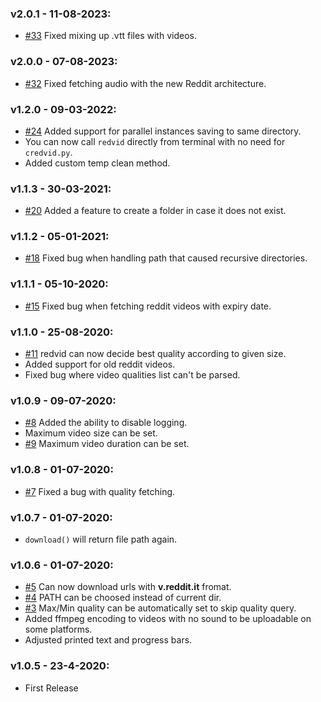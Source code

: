 ### v2.0.1 - 11-08-2023:
  * [#33](https://github.com/elmoiv/redvid/pull/33) Fixed mixing up .vtt files with videos.
### v2.0.0 - 07-08-2023:
  * [#32](https://github.com/elmoiv/redvid/issues/32) Fixed fetching audio with the new Reddit architecture.
### v1.2.0 - 09-03-2022:
  * [#24](https://github.com/elmoiv/redvid/pull/24) Added support for parallel instances saving to same directory.
  * You can now call `redvid` directly from terminal with no need for `credvid.py`.
  * Added custom temp clean method.
### v1.1.3 - 30-03-2021:
  * [#20](https://github.com/elmoiv/redvid/issues/20) Added a feature to create a folder in case it does not exist.
### v1.1.2 - 05-01-2021:
  * [#18](https://github.com/elmoiv/redvid/issues/18) Fixed bug when handling path that caused recursive directories.
### v1.1.1 - 05-10-2020:
  * [#15](https://github.com/elmoiv/redvid/issues/15) Fixed bug when fetching reddit videos with expiry date.
### v1.1.0 - 25-08-2020:
  * [#11](https://github.com/elmoiv/redvid/issues/11) redvid can now decide best quality according to given size.
  * Added support for old reddit videos.
  * Fixed bug where video qualities list can't be parsed.
### v1.0.9 - 09-07-2020:
  * [#8](https://github.com/elmoiv/redvid/issues/8) Added the ability to disable logging.
  * Maximum video size can be set.
  * [#9](https://github.com/elmoiv/redvid/issues/9) Maximum video duration can be set.
### v1.0.8 - 01-07-2020:
  * [#7](https://github.com/elmoiv/redvid/issues/7) Fixed a bug with quality fetching.
### v1.0.7 - 01-07-2020:
  * `download()` will return file path again.
### v1.0.6 - 01-07-2020:
  * [#5](https://github.com/elmoiv/redvid/issues/5) Can now download urls with **v.reddit.it** fromat.
  * [#4](https://github.com/elmoiv/redvid/issues/4) PATH can be choosed instead of current dir.
  * [#3](https://github.com/elmoiv/redvid/issues/3) Max/Min quality can be automatically set to skip quality query.
  * Added ffmpeg encoding to videos with no sound to be uploadable on some platforms.
  * Adjusted printed text and progress bars.
### v1.0.5 - 23-4-2020:
  * First Release
